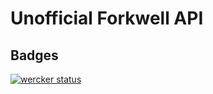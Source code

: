 # Unofficial Forkwell API

## Badges

[![wercker status](https://app.wercker.com/status/636f4538504f02ba0cdbe184295b03d6/s "wercker status")](https://app.wercker.com/project/bykey/636f4538504f02ba0cdbe184295b03d6)

